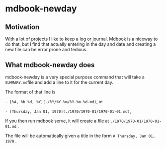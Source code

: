 # mdbook-newday

## Motivation

With a lot of projects I like to keep a log or journal.
Mdbook is a niceway to do that, but I find that actually
entering in the day and date and creating a new file can be
error prone and tedious.

## What mdbook-newday does

mdbook-newday is a very special purpose command that will take
a `SUMMARY.md`file and add a line to it for the current day.

The format of that line is

`- [%A, %b %d, %Y](./%Y/%Y-%m/%Y-%m-%d.md)`, ie

`- [Thursday, Jan 01, 1970](./1970/1970-01/1970-01-01.md)`,

If you then run mdbook serve, it will create a file at `./1970/1970-01/1970-01-01.md` .

The file will be automatically given a title in the form `# Thursday, Jan 01, 1970` .
